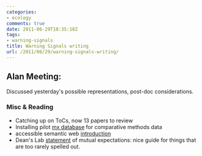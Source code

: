 ```yaml
---
categories:
- ecology
comments: true
date: 2011-06-29T18:35:18Z
tags:
- warning-signals
title: Warning Signals writing
url: /2011/06/29/warning-signals-writing/
---
```


## Alan Meeting:

Discussed yesterday's possible representations, post-doc considerations.

### Misc & Reading


* Catching up on ToCs, now 13 papers to review
* Installing pilot [mx database](http://mx.phenomix.org/index.php/Installation) for comparative methods data
* accessible semantic web [introduction](http://www.webcentralstation.ca/2011/02/08/an-intro-to-the-semantic-web-why-you-need-to-know-about-it-sooner-than-later/)
* Dean's Lab [statement](https://docs.google.com/document/d/19Ru320TL7BNbyRSxyxCHXuebVqFq86N0hgW1zqyYYes/edit?hl=en&authkey=CJu9tIAL&pli=1) of mutual expectations: nice guide for things that are too rarely spelled out.


